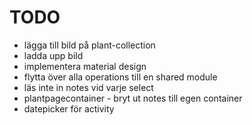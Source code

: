 # TODO

* lägga till bild på plant-collection
* ladda upp bild
* implementera material design
* flytta över alla operations till en shared module
* läs inte in notes vid varje select
* plantpagecontainer - bryt ut notes till egen container
* datepicker för activity
